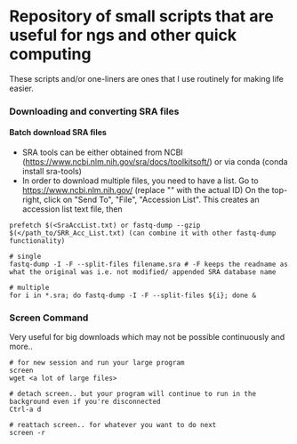 # Repository of small scripts that are useful for ngs and other quick computing
These scripts and/or one-liners are ones that I use routinely for making life easier.


### Downloading and converting SRA files
#### Batch download SRA files
- SRA tools can be either obtained from NCBI (https://www.ncbi.nlm.nih.gov/sra/docs/toolkitsoft/) or via conda (conda install sra-tools)
- In order to download multiple files, you need to have a list. Go to https://www.ncbi.nlm.nih.gov/<SRA ID> (replace "<SRA ID>" with the actual ID) On the top-right, click on "Send To", "File", "Accession List".
This creates an accession list text file, then
  
```
prefetch $(<SraAccList.txt) or fastq-dump --gzip $(</path_to/SRR_Acc_List.txt) (can combine it with other fastq-dump functionality)

# single
fastq-dump -I -F --split-files filename.sra # -F keeps the readname as what the original was i.e. not modified/ appended SRA database name

# multiple
for i in *.sra; do fastq-dump -I -F --split-files ${i}; done &

```

### Screen Command
Very useful for big downloads which may not be possible continuously and more..

```
# for new session and run your large program
screen 
wget <a lot of large files>

# detach screen.. but your program will continue to run in the background even if you're disconnected
Ctrl-a d 

# reattach screen.. for whatever you want to do next
screen -r 

```



### 
